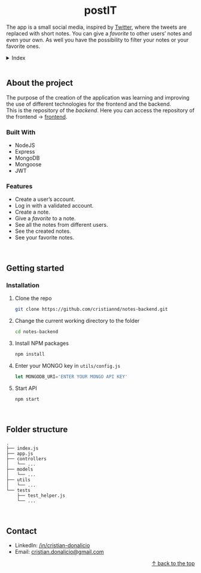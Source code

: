 <a name="readme-top"></a>
<div align="center">
    <h1>postIT</h1>
</div>
 
The app is a small social media, inspired by [Twitter](https://twitter.com/), where the tweets are replaced with short notes. You can give a _favorite_ to other users’ notes and even your own. As well you have the possibility to filter your notes or your favorite ones.
<br>
 
<details>
  <summary>Index</summary>
  <ol>
    <li>
      <a href="#about-the-project">About the project</a>
      <ul>
        <li><a href="#built-with">Built With</a></li>
        <li><a href="#features">Features</a></li>
      </ul>
    </li>
    <li>
      <a href="#getting-started">Getting Started</a>
      <ul>
        <li><a href="#installation">Installation</a></li>
      </ul>
    </li>
    <li><a href="#folder-structure">Folder structure</a></li>
    <li><a href="#contact">Contact</a></li>
  </ol>
</details>
 
<br>
 
## About the project
The purpose of the creation of the application was learning and improving the use of different technologies for the frontend and the backend.
<br>
This is the repository of the _backend_. Here you can access the repository of the frontend -> [frontend][frontend-url].
 
### Built With
- NodeJS
- Express
- MongoDB
- Mongoose
- JWT
 
### Features
- Create a user’s account.
- Log in with a validated account.
- Create a note.
- Give a _favorite_ to a note.
- See all the notes from different users.
- See the created notes.
- See your favorite notes.
 
<br>
 
## Getting started
### Installation
1. Clone the repo
    ```sh
    git clone https://github.com/cristiannd/notes-backend.git
    ```
2. Change the current working directory to the folder
    ```sh
    cd notes-backend
    ```
3. Install NPM packages
    ```sh
    npm install
    ```
4. Enter your MONGO key in `utils/config.js`
    ```js
    let MONGODB_URI='ENTER YOUR MONGO API KEY'
    ```
5. Start API
    ```sh
    npm start
    ```
 
<br>
 
## Folder structure
~~~
.
├── index.js
├── app.js
├── controllers
│   └── ...
├── models
│   └── ...
├── utils
│   └── ...
└── tests
    ├── test_helper.js
    └── ...
~~~

<br>
 
## Contact
- LinkedIn: [/in/cristian-donalicio](https://www.linkedin.com/in/cristian-donalicio/)
- Email: cristian.donalicio@gmail.com
 
<p align="right"><a href="#readme-top">↑ back to the top</a></p>
 
<!-- LINKS -->
[frontend-url]: https://github.com/cristiannd/notes-frontend
